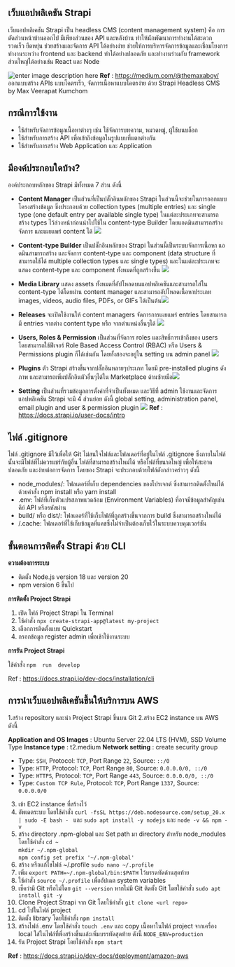 

## เว็บแอปพลิเคชัน Strapi 
เว็บแอปพลิเคชัน Strapi เป็น headless CMS (content management system) คือ การตัดส่วนหน้าบ้านออกไป มีเพียงส่วนของ API และหลังบ้าน ทำให้นักพัฒนาการทำงานได้สะดวก รวดเร็ว ยืดหยุ่น ช่วยสร้างและจัดการ API ได้อย่างง่าย ช่วยให้การบริหารจัดการข้อมูลและเชื่อมโยงการทำงานระหว่าง frontend และ backend ทำได้อย่างปลอดภัย และทำงานร่วมกับ framework ส่วนใหญ่ได้อย่างเช่น React และ Node

![enter image description here](https://miro.medium.com/v2/resize:fit:1100/format:webp/0*8eHo2OyIhH9FuIF3.png)
**Ref** : https://medium.com/@themaxaboy/ ออกแบบสร้าง APIs แบบโคตรเร็ว, จัดการเนื้อหาแบบโคตรง่าย ด้วย Strapi Headless CMS by Max Veerapat Kumchom



## กรณีการใช้งาน 
- ใช้สำหรับจัดการข้อมูลเนื้อหาต่างๆ เช่น ใช้จัดการบทความ, หมวดหมู่, ผู้ใช้บนบล็อก
- ใช้สำหรับการสร้าง API เพื่อเข้าถึงข้อมูลในรูปแบบที่แตกต่างกัน 
- ใช้สำหรับการสร้าง Web Application และ Application


## มีองค์ประกอบใดบ้าง?
   องค์ประกอบหลักของ Strapi มีทั้งหมด 7 ส่วน ดังนี้ 
 - **Content Manager** เป็นส่วนที่เป็นปลั๊กอินหลักของ Strapi ในส่วนนี้จะช่วยในการออกแบบโครงสร้างข้อมูล ซึ่งประกอบด้วย collection types (multiple entries) และ single type (one default entry per available single type) ในแต่ละประเภทจะสามารถสร้าง types ไว้ล่วงหน้าก่อนนำไปใช้ใน content-type Builder โดยแอดมินสามารถสร้าง จัดการ และเผยแพร่ content ได้ ![](https://docs.strapi.io/img/assets/content-manager/content-manager_list-view.png)

 - **Content-type Builder** เป็นปลั๊กอินหลักของ Strapi ในส่วนนี้เป็นระบบจัดการเนื้อหา แอดมินสามารถสร้าง และจัดการ content-type และ component (data structure ที่สามารถใช้ได้ multiple collection types และ single types) และในแต่ละประเภทจะแสดง content-type และ component  ทั้งหมดที่ถูกสร้างขึ้น ![](https://docs.strapi.io/img/assets/content-type-builder/content-types-builder.png)

 - **Media Library** แสดง assets ทั้งหมดที่อัปโหลดบนแอปพลิเคชันและสามารถใส่ใน content-type ได้โดยผ่าน content manager และสามารถอัปโหลดเนื้อหาประเภท images, videos, audio files, PDFs, or GIFs ได้เป็นต้น![](https://docs.strapi.io/img/assets/media-library/media-library_filters.png)

 - **Releases** จะเปิดใช้งานให้ content managers จัดการการเผยแพร่ entries โดยสามารถมี entries จากต่าง content type หรือ จากตำแหน่งอื่นๆได้ ![](https://docs.strapi.io/img/assets/releases/releases-overview.png)

 - **Users, Roles & Permission** เป็นส่วนที่จัดการ roles และสิทธิ์การเข้าถึงของ users โดยสามารถใช้ฟีเจอร์ Role Based Access Control (RBAC) หรือ Users & Permissions plugin ก็ได้เช่นกัน โดยทั้งสองจะอยู่ใน setting บน admin panel ![](https://docs.strapi.io/img/assets/users-permissions/users-roles-permissions-settings.png)

 - **Plugins** ตัว Strapi สร้างขึ้นจากปลั๊กอินหลายๆประเภท โดยมี pre-installed plugins ดังภาพ และสามารถเพิ่มปลั๊กอินตัวอื่นๆได้ใน Marketplace ด้านซ้ายมือ![](https://docs.strapi.io/img/assets/plugins/plugins-settings.png)
   
 - **Setting**  เป็นส่วนที่รวมข้อมูลการตั้งค่าที่จําเป็นทั้งหมด และวิธีที่ admin ใช้งานและจัดการแอปพลิเคชัน Strapi จะมี 4 ส่วนย่อย ดังนี้ global setting, administration panel, email plugin and user & permission plugin  ![](https://docs.strapi.io/img/assets/settings/settings_custom-logo.png)
**Ref** : https://docs.strapi.io/user-docs/intro
 
## ไฟล์ .gitignore 
ไฟล์ .gitignore มีไว้เพื่อให้ Git ไม่สนใจไฟล์และโฟลเดอร์ที่อยู่ในไฟล์ .gitignore ซึ่งภายในไฟล์นั้นจะมีไฟล์ที่ไม่ควรแชร์กับผู้อื่น ไฟล์ที่สามารถสร้างใหม่ได้ หรือไฟล์ที่ขนาดใหญ่ เพื่อให้สะอาด ปลอดภัย และง่ายต่อการจัดการ โดยของ Strapi จะประกอบด้วยไฟล์ดังกล่าวคร่าวๆ ดังนี้
 - node_modules/: โฟลเดอร์ที่เก็บ dependencies ของโปรเจกต์ ซึ่งสามารถติดตั้งใหม่ได้ด้วยคำสั่ง npm install หรือ yarn install
 - .env: ไฟล์ที่เก็บตัวแปรสภาพแวดล้อม (Environment Variables) ที่อาจมีข้อมูลสำคัญเช่น คีย์ API หรือรหัสผ่าน
 - build/ หรือ dist/: โฟลเดอร์ที่ใช้เก็บไฟล์ที่ถูกสร้างขึ้นจากการ build ซึ่งสามารถสร้างใหม่ได้
 - /.cache: โฟลเดอร์ที่ใช้เก็บข้อมูลที่แคชซึ่งไม่จำเป็นต้องเก็บไว้ในระบบควบคุมเวอร์ชัน

## ขั้นตอนการติดตั้ง Strapi ด้วย CLI 
**ความต้องการระบบ**
 - ติดตั้ง Node.js version 18 และ version 20
 - npm version 6 ขึ้นไป
 
**การติดตั้ง Project Strapi**

 1. เปิด ไฟล์ Project Strapi ใน Terminal 
 2. ใช้คำสั่ง
	`npx create-strapi-app@latest my-project`
3. เลือกการติดตั้งแบบ Quickstart
4. กรอกข้อมูล register admin เพื่อเช้าใช้งานระบบ 

**การรัน Project Strapi**

ใช้คำสั่ง `npm  run  develop`
 
 Ref : https://docs.strapi.io/dev-docs/installation/cli

## การนำเว็บแอปพลิเคชันขึ้นให้บริการบน AWS
1.สร้าง repository และนำ Project Strapi ขึ้นบน Git
2.สร้าง EC2 instance บน AWS ดังนี้

 **Application and OS Images** : Ubuntu Server 22.04 LTS (HVM), SSD Volume Type
  **Instance type** : t2.medium
  **Network setting** : create security group
-   Type:  `SSH`,  Protocol:  `TCP`,  Port Range  `22`,  Source:  `::/0`
-   Type:  `HTTP`,  Protocol:  `TCP`,  Port Range  `80`,  Source:  `0.0.0.0/0, ::/0`
-   Type:  `HTTPS`,  Protocol:  `TCP`,  Port Range  `443`,  Source:  `0.0.0.0/0, ::/0`
-   Type:  `Custom TCP Rule`,  Protocol:  `TCP`,  Port Range  `1337`,  Source:  `0.0.0.0/0`

3. เข้า EC2 instance ที่สร้างไว้
4. อัพเดตระบบ โดยใช้คำสั่ง
 `curl -fsSL https://deb.nodesource.com/setup_20.x | sudo -E bash -
 `  และ
 `sudo apt install -y nodejs` และ
 `node -v && npm -v` 
 5. สร้าง directory .npm-global และ Set path มา directory สำหรับ node_modules โดยใช้คำสั่ง
 `cd ~`   
 `mkdir ~/.npm-global`   
 `npm config set prefix '~/.npm-global'` 
 6. สร้าง หรือแก้ไขไฟล์ ~/.profile
 `sudo nano ~/.profile` 
 7. เพิ่ม `export PATH=~/.npm-global/bin:$PATH` ไว้บรรดทัดด้านสุดท้าย
 8. ใช้คำสั่ง  `source ~/.profile` เพื่ออัปเดต system variables
 9. เช็คว่ามี Git หรือไม่โดย `git --version` หากไม่มี Git  ติดตั้ง Git โดยใช้คำสั่ง 
  `sudo apt install git -y`
  10. Clone Project Strapi จาก Git โดยใช้คำสั่ง
   `git clone <url repo>`
  11. cd ไปในไฟล์ project 
  12. ติดตั้ง library โดยใช้คำสั่ง
  `npm install`
  13. สร้างไฟล์ .env โดยใช้คำสั่ง `touch .env` และ copy เนื้อหาในไฟล์ project จากเครื่อง local ใส่ในไฟล์ที่พึ่งสร้างขึ้นแล้ะเพิ่มบรรทัดสุดท้าย ดังนี้ `NODE_ENV=production`
  14. รัน Project Strapi โดยใช้คำสั่ง `npm start`

 **Ref** : https://docs.strapi.io/dev-docs/deployment/amazon-aws

